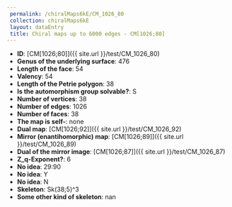 ```yaml
--- 
 permalink: /chiralMaps6kE/CM_1026_80 
 collection: chiralMaps6kE
 layout: dataEntry
 title: Chiral maps up to 6000 edges - CM[1026;80]
---
```


- **ID**: [CM[1026;80]]({{ site.url }}/test/CM_1026_80)
- **Genus of the underlying surface**: 476
- **Length of the face**: 54
- **Valency**: 54
- **Length of the Petrie polygon**: 38
- **Is the automorphism group solvable?**: S
- **Number of vertices**: 38
- **Number of edges**: 1026
- **Number of faces**: 38
- **The map is self-**: none
- **Dual map**: [CM[1026;92]]({{ site.url }}/test/CM_1026_92)
- **Mirror (enantihomorphic) map**: [CM[1026;89]]({{ site.url }}/test/CM_1026_89)
- **Dual of the mirror image**: [CM[1026;87]]({{ site.url }}/test/CM_1026_87)
- **Z_q-Exponent?**: 6
- **No idea**:  29:90
- **No idea**: Y
- **No idea**: N
- **Skeleton**: Sk(38;5)^3
- **Some other kind of skeleton**: nan
